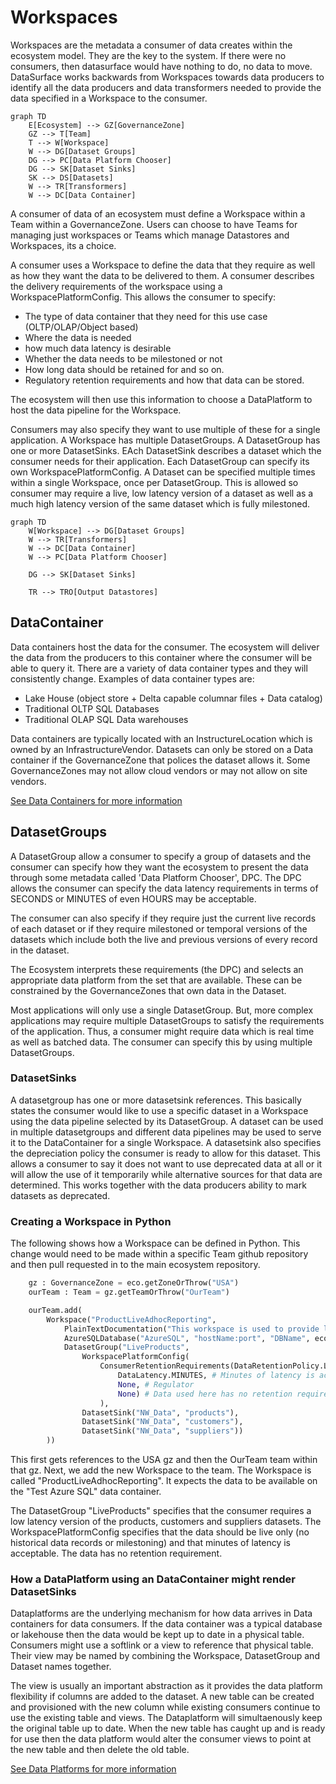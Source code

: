 # Workspaces

Workspaces are the metadata a consumer of data creates within the ecosystem model. They are the key to the system. If there were no consumers, then datasurface would have nothing to do, no data to move. DataSurface works backwards from Workspaces towards data producers to identify all the data producers and data transformers needed to provide the data specified in a Workspace to the consumer.

```mermaid
graph TD
    E[Ecosystem] --> GZ[GovernanceZone]
    GZ --> T[Team]
    T --> W[Workspace]
    W --> DG[Dataset Groups]
    DG --> PC[Data Platform Chooser]
    DG --> SK[Dataset Sinks]
    SK --> DS[Datasets]
    W --> TR[Transformers]
    W --> DC[Data Container]
```

A consumer of data of an ecosystem must define a Workspace within a Team within a GovernanceZone. Users can choose to have Teams for managing just workspaces or Teams which manage Datastores and Workspaces, its a choice.

A consumer uses a Workspace to define the data that they require as well as how they want the data to be delivered to them. A consumer describes the delivery requirements of the workspace using a WorkspacePlatformConfig. This allows the consumer to specify:

* The type of data container that they need for this use case (OLTP/OLAP/Object based)
* Where the data is needed
* how much data latency is desirable
* Whether the data needs to be milestoned or not
* How long data should be retained for and so on.
* Regulatory retention requirements and how that data can be stored.

The ecosystem will then use this information to choose a DataPlatform to host the data pipeline for the Workspace.

Consumers may also specify they want to use multiple of these for a single application. A Workspace has multiple DatasetGroups. A DatasetGroup has one or more DatasetSinks. EAch DatasetSink describes a dataset which the consumer needs for their application. Each DatasetGroup can specify its own WorkspacePlatformConfig. A Dataset can be specified multiple times within a single Workspace, once per DatasetGroup. This is allowed so consumer may require a live, low latency version of a dataset as well as a much high latency version of the same dataset which is fully milestoned.

```mermaid
graph TD
    W[Workspace] --> DG[Dataset Groups]
    W --> TR[Transformers]
    W --> DC[Data Container]
    W --> PC[Data Platform Chooser]

    DG --> SK[Dataset Sinks]

    TR --> TRO[Output Datastores]
```

## DataContainer

Data containers host the data for the consumer. The ecosystem will deliver the data from the producers to this container where the consumer will be able to query it. There are a variety of data container types and they will consistently change. Examples of data container types are:

* Lake House (object store + Delta capable columnar files + Data catalog)
* Traditional OLTP SQL Databases
* Traditional OLAP SQL Data warehouses

Data containers are typically located with an InstructureLocation which is owned by an InfrastructureVendor. Datasets can only be stored on a Data container if the GovernanceZone that polices the dataset allows it. Some GovernanceZones may not allow cloud vendors or may not allow on site vendors.

[See Data Containers for more information](DataContainers.md)

## DatasetGroups

A DatasetGroup allow a consumer to specify a group of datasets and the consumer can specify how they want the ecosystem to present the data through some metadata called 'Data Platform Chooser', DPC. The DPC allows the consumer can specify the data latency requirements in terms of SECONDS or MINUTES of even HOURS may be acceptable.

The consumer can also specify if they require just the current live records of each dataset or if they require milestoned or temporal versions of the datasets which include both the live and previous versions of every record in the dataset.

The Ecosystem interprets these requirements (the DPC) and selects an appropriate data platform from the set that are available. These can be constrained by the GovernanceZones that own data in the Dataset.

Most applications will only use a single DatasetGroup. But, more complex applications may require multiple DatasetGroups to satisfy the requirements of the application. Thus, a consumer might require data which is real time as well as batched data. The consumer can specify this by using multiple DatasetGroups.

### DatasetSinks

A datasetgroup has one or more datasetsink references. This basically states the consumer would like to use a specific dataset in a Workspace using the data pipeline selected by its DatasetGroup. A dataset can be used in multiple datasetgroups and different data pipelines may be used to serve it to the DataContainer for a single Workspace. A datasetsink also specifies the depreciation policy the consumer is ready to allow for this dataset. This allows a consumer to say it does not want to use deprecated data at all or it will allow the use of it temporarily while alternative sources for that data are determined. This works together with the data producers ability to mark datasets as deprecated.

### Creating a Workspace in Python

The following shows how a Workspace can be defined in Python. This change would need to be made within a specific Team github repository and then pull requested in to the main ecosystem repository.

```python
    gz : GovernanceZone = eco.getZoneOrThrow("USA")
    ourTeam : Team = gz.getTeamOrThrow("OurTeam")

    ourTeam.add(
        Workspace("ProductLiveAdhocReporting",
            PlainTextDocumentation("This workspace is used to provide live adhoc reporting on the product data"),
            AzureSQLDatabase("AzureSQL", "hostName:port", "DBName", eco.getLocationOrThrow("AZURE", ["USA", "Central US"])),                            
            DatasetGroup("LiveProducts",
                WorkspacePlatformConfig(
                    ConsumerRetentionRequirements(DataRetentionPolicy.LIVE_ONLY, 
                        DataLatency.MINUTES, # Minutes of latency is acceptable
                        None, # Regulator
                        None) # Data used here has no retention requirement due to this use case
                    ),
                DatasetSink("NW_Data", "products"),
                DatasetSink("NW_Data", "customers"),
                DatasetSink("NW_Data", "suppliers"))
        ))

```

This first gets references to the USA gz and then the OurTeam team within that gz. Next, we add the new Workspace to the team. The Workspace is called "ProductLiveAdhocReporting". It expects the data to be available on the "Test Azure SQL" data container.

The DatasetGroup "LiveProducts" specifies that the consumer requires a low latency version of the products, customers and suppliers datasets. The WorkspacePlatformConfig specifies that the data should be live only (no historical data records or milestoning) and that minutes of latency is acceptable. The data has no retention requirement.

### How a DataPlatform using an DataContainer might render DatasetSinks

Dataplatforms are the underlying mechanism for how data arrives in Data containers for data consumers. If the data container was a typical database or lakehouse then the data would be kept up to date in a physical table. Consumers might use a softlink or a view to reference that physical table. Their view may be named by combining the Workspace, DatasetGroup and Dataset names together.

The view is usually an important abstraction as it provides the data platform flexibility if columns are added to the dataset. A new table can be created and provisioned with the new column while existing consumers continue to use the existing table and views. The Dataplatform will simultaenously keep the original table up to date. When the new table has caught up and is ready for use then the data platform would alter the consumer views to point at the new table and then delete the old table.

[See Data Platforms for more information](DataPlatform.md)
